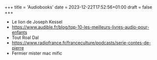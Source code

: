 +++
title = 'Audiobooks'
date = 2023-12-22T17:52:56+01:00
draft = false
+++

* Le lion de Joseph Kessel
* https://www.audible.fr/blog/top-10-les-meilleurs-livres-audio-pour-enfants
* Tout Roal Dal
* https://www.radiofrance.fr/franceculture/podcasts/serie-contes-de-pierre
* Fermier mister mac mific




